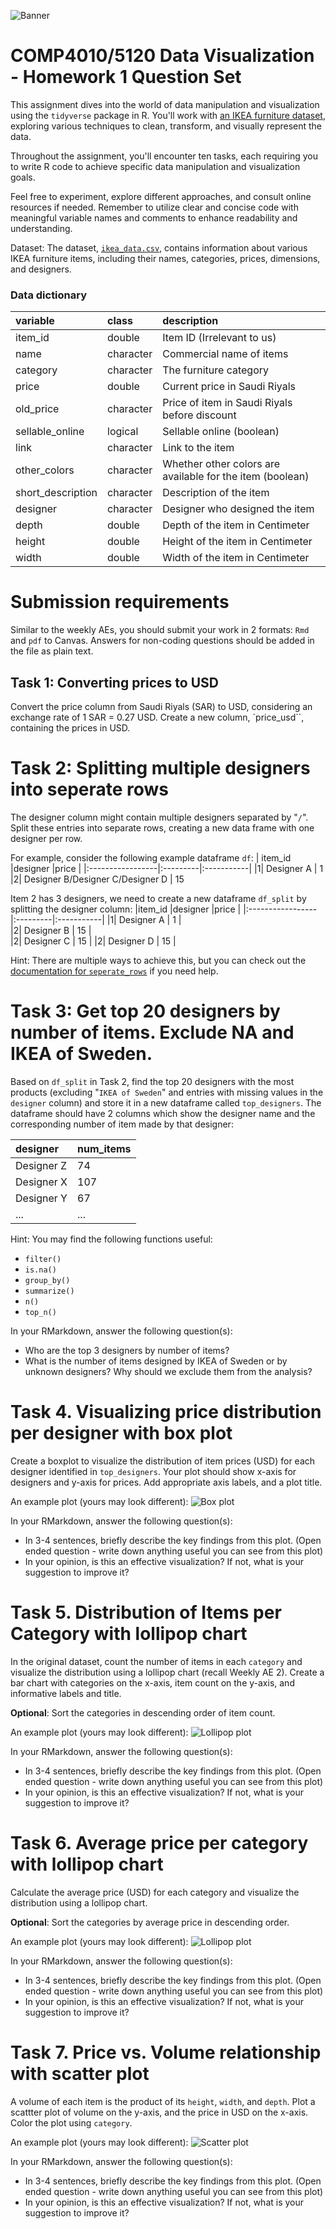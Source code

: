 ![Banner](img/ikea-logo.png)

# COMP4010/5120 Data Visualization - Homework 1 Question Set

This assignment dives into the world of data manipulation and visualization using the `tidyverse` package in R. You'll work with [an IKEA furniture dataset]((https://github.com/rfordatascience/tidytuesday/blob/master/data/2020/2020-11-03/)), exploring various techniques to clean, transform, and visually represent the data.

Throughout the assignment, you'll encounter ten tasks, each requiring you to write R code to achieve specific data manipulation and visualization goals. 

Feel free to experiment, explore different approaches, and consult online resources if needed. Remember to utilize clear and concise code with meaningful variable names and comments to enhance readability and understanding.

Dataset: The dataset, [`ikea_data.csv`](https://github.com/rfordatascience/tidytuesday/blob/master/data/2020/2020-11-03/), contains information about various IKEA furniture items, including their names, categories, prices, dimensions, and designers.

### Data dictionary

|variable          |class     |description |
|:-----------------|:---------|:-----------|
|item_id           |double    | Item ID (Irrelevant to us) |
|name              |character | Commercial name of items |
|category          |character | The furniture category |
|price             |double    | Current price in Saudi Riyals |
|old_price         |character | Price of item in Saudi Riyals before discount |
|sellable_online   |logical   | Sellable online (boolean) |
|link              |character | Link to the item |
|other_colors      |character | Whether other colors are available for the item (boolean) |
|short_description |character | Description of the item |
|designer          |character | Designer who designed the item |
|depth             |double    | Depth of the item in Centimeter |
|height            |double    | Height of the item in Centimeter |
|width             |double    | Width of the item in Centimeter|

# Submission requirements
Similar to the weekly AEs, you should submit your work in 2 formats: `Rmd` and `pdf` to Canvas.
Answers for non-coding questions should be added in the file as plain text.


## Task 1: Converting prices to USD

Convert the price column from Saudi Riyals (SAR) to USD, considering an exchange rate of 1 SAR = 0.27 USD. Create a new column, `price_usd``, containing the prices in USD.

# Task 2: Splitting multiple designers into seperate rows

The designer column might contain multiple designers separated by "`/`". Split these entries into separate rows, creating a new data frame with one designer per row. 

For example, consider the following example dataframe `df`:
| item_id          |designer     |price |
|:-----------------|:---------|:-----------|
|1| Designer A | 1      
|2| Designer B/Designer C/Designer D | 15   

Item 2 has 3 designers, we need to create a new dataframe `df_split` by splitting the designer column:
|item_id          |designer     |price |
|:-----------------|:---------|:-----------|
|1| Designer A | 1   |   
|2| Designer B | 15   |  
|2| Designer C     | 15    | 
|2| Designer D    | 15   |


Hint: There are multiple ways to achieve this, but you can check out the [documentation for `seperate_rows`](https://tidyr.tidyverse.org/reference/separate_rows.html) if you need help.

# Task 3: Get top 20 designers by number of items. Exclude NA and IKEA of Sweden.

Based on `df_split` in Task 2, find the top 20 designers with the most products (excluding "`IKEA of Sweden`" and entries with missing values in the `designer` column) and store it in a new dataframe called `top_designers`. The dataframe should have 2 columns which show the designer name and the corresponding number of item made by that designer:

| designer | num_items|
|:-----------------|:---------|
| Designer Z | 74 |
| Designer X | 107 |
| Designer Y | 67 |
| ... | ... |

Hint: You may find the following functions useful: 
- `filter()`
- `is.na()`
- `group_by()`
- `summarize()`
- `n()`
- `top_n()`

In your RMarkdown, answer the following question(s):
- Who are the top 3 designers by number of items?
- What is the number of items designed by IKEA of Sweden or by unknown designers? Why should we exclude them from the analysis?

# Task 4. Visualizing price distribution per designer with box plot
Create a boxplot to visualize the distribution of item prices (USD) for each designer identified in `top_designers`. Your plot should show x-axis for designers and y-axis for prices.
Add appropriate axis labels, and a plot title.

An example plot (yours may look different):
![Box plot](img/task4.png)

In your RMarkdown, answer the following question(s):
- In 3-4 sentences, briefly describe the key findings from this plot. (Open ended question - write down anything useful you can see from this plot)
- In your opinion, is this an effective visualization? If not, what is your suggestion to improve it?

# Task 5. Distribution of Items per Category with lollipop chart
In the original dataset, count the number of items in each `category` and visualize the distribution using a lollipop chart (recall Weekly AE 2). Create a bar chart with categories on the x-axis, item count on the y-axis, and informative labels and title. 

**Optional**: Sort the categories in descending order of item count.

An example plot (yours may look different):
![Lollipop plot](img/task5.png)

In your RMarkdown, answer the following question(s):
- In 3-4 sentences, briefly describe the key findings from this plot. (Open ended question - write down anything useful you can see from this plot)
- In your opinion, is this an effective visualization? If not, what is your suggestion to improve it?

# Task 6. Average price per category with lollipop chart
Calculate the average price (USD) for each category and visualize the distribution using a lollipop chart. 

**Optional**: Sort the categories by average price in descending order.

An example plot (yours may look different):
![Lollipop plot](img/task6.png)

In your RMarkdown, answer the following question(s):
- In 3-4 sentences, briefly describe the key findings from this plot. (Open ended question - write down anything useful you can see from this plot)
- In your opinion, is this an effective visualization? If not, what is your suggestion to improve it?

# Task 7. Price vs. Volume relationship with scatter plot
A volume of each item is the product of its `height`, `width`, and `depth`. Plot a scattter plot of volume on the y-axis, and the price in USD on the x-axis. Color the plot using `category`.

An example plot (yours may look different):
![Scatter plot](img/task7.png)

In your RMarkdown, answer the following question(s):
- In 3-4 sentences, briefly describe the key findings from this plot. (Open ended question - write down anything useful you can see from this plot)
- In your opinion, is this an effective visualization? If not, what is your suggestion to improve it?